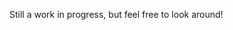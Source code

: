 Still a work in progress, but feel free to look around!

<!---
amyafan/amyafan is a ✨ special ✨ repository because its `README.md` (this file) appears on your GitHub profile.
You can click the Preview link to take a look at your changes.
--->
